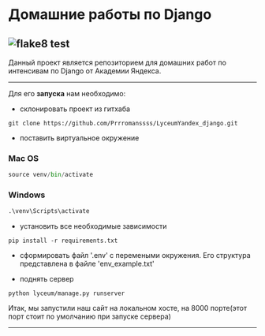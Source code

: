 # Домашние работы по Django


## ![flake8 test](https://github.com/Prrromanssss/LyceumYandex_django/actions/workflows/python-package.yml/badge.svg)


Данный проект является репозиторием для домашних работ по интенсивам по Django от Академии Яндекса.

***
Для его __запуска__ нам необходимо:
* склонировать проект из гитхаба
```commandline
git clone https://github.com/Prrromanssss/LyceumYandex_django.git
```
* поставить виртуальное окружение
### Mac OS
```python -m venv venv
source venv/bin/activate
```
### Windows
```python -m venv venv
.\venv\Scripts\activate
```


* установить все необходимые зависимости
```commandline
pip install -r requirements.txt
```
* сформировать файл '.env' с перемеными окружения. Его структура представлена в файле 'env_example.txt'

* поднять сервер
```commandline
python lyceum/manage.py runserver
```
Итак, мы запустили наш сайт на локальном хосте, на 8000 порте(этот порт стоит по умолчанию при запуске сервера)
***
